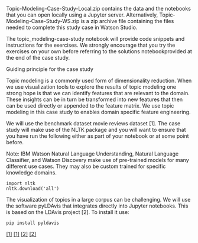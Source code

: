 Topic-Modeling-Case-Study-Local.zip contains the data and the notebooks that you can open locally
using a Jupyter server. Alternatively, Topic-Modeling-Case-Study-WS.zip is a zip archive file
containing the files needed to complete this study case in Watson Studio. 



The topic_modeling-case-study notebook will provide code snippets and instructions for the
exercises. We strongly encourage that you try the exercises on your own before referring to the
solutions notebook ​provided at the end of the case study.

Guiding principle for the case study

Topic modeling is a commonly used form of dimensionality reduction. When we use visualization
tools to explore the results of topic modeling one strong hope is that we can identify features
that are relevant to the domain. These insights can be in turn be transformed into new features
that then can be used directly or appended to the feature matrix. We use topic modeling in this
case study to enables domain specific feature engineering.

We will use the benchmark dataset movie reviews dataset [1]. The case study will make use of the
NLTK package and you will want to ensure that you have run the following either as part of your
notebook or at some point before.

Note: IBM Watson Natural Language Understanding, Natural Language Classifier, and Watson Discovery
make use of pre-trained models for many different use cases. They may also be custom trained for
specific knowledge domains.
```
import nltk
nltk.download('all')
```

The visualization of topics in a large corpus can be challenging. We will use the software
pyLDAvis that integrates directly into Jupyter notebooks. This is based on the LDAvis project [2]. 
To install it use: 

```
pip install pyldavis 
```
[[1]](http://ai.stanford.edu/~amaas/data/sentiment/)
[[1]](https://www.aclweb.org/anthology/P11-1015/)
[[2]](https://www.researchgate.net/publication/265784473_LDAvis_A_method_for_visualizing_and_interpreting_topics?channel=doi&linkId=541affaf0cf25ebee988df72&showFulltext=true)
[[2]](https://nlp.stanford.edu/events/illvi2014/papers/sievert-illvi2014.pdf)